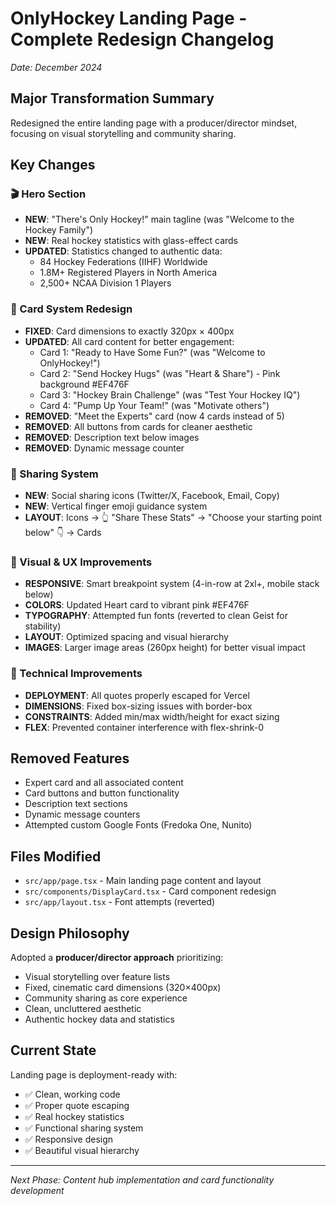 # OnlyHockey Landing Page - Complete Redesign Changelog

*Date: December 2024*

## Major Transformation Summary

Redesigned the entire landing page with a producer/director mindset, focusing on visual storytelling and community sharing.

## Key Changes

### 🎬 Hero Section
- **NEW**: "There's Only Hockey!" main tagline (was "Welcome to the Hockey Family")
- **NEW**: Real hockey statistics with glass-effect cards
- **UPDATED**: Statistics changed to authentic data:
  - 84 Hockey Federations (IIHF) Worldwide
  - 1.8M+ Registered Players in North America  
  - 2,500+ NCAA Division 1 Players

### 🏒 Card System Redesign
- **FIXED**: Card dimensions to exactly 320px × 400px
- **UPDATED**: All card content for better engagement:
  - Card 1: "Ready to Have Some Fun?" (was "Welcome to OnlyHockey!")
  - Card 2: "Send Hockey Hugs" (was "Heart & Share") - Pink background #EF476F
  - Card 3: "Hockey Brain Challenge" (was "Test Your Hockey IQ") 
  - Card 4: "Pump Up Your Team!" (was "Motivate others")
- **REMOVED**: "Meet the Experts" card (now 4 cards instead of 5)
- **REMOVED**: All buttons from cards for cleaner aesthetic
- **REMOVED**: Description text below images
- **REMOVED**: Dynamic message counter

### 📱 Sharing System
- **NEW**: Social sharing icons (Twitter/X, Facebook, Email, Copy)
- **NEW**: Vertical finger emoji guidance system
- **LAYOUT**: Icons → 👆 "Share These Stats" → "Choose your starting point below" 👇 → Cards

### 🎨 Visual & UX Improvements
- **RESPONSIVE**: Smart breakpoint system (4-in-row at 2xl+, mobile stack below)
- **COLORS**: Updated Heart card to vibrant pink #EF476F
- **TYPOGRAPHY**: Attempted fun fonts (reverted to clean Geist for stability)
- **LAYOUT**: Optimized spacing and visual hierarchy
- **IMAGES**: Larger image areas (260px height) for better visual impact

### 🚀 Technical Improvements
- **DEPLOYMENT**: All quotes properly escaped for Vercel
- **DIMENSIONS**: Fixed box-sizing issues with border-box
- **CONSTRAINTS**: Added min/max width/height for exact sizing
- **FLEX**: Prevented container interference with flex-shrink-0

## Removed Features
- Expert card and all associated content
- Card buttons and button functionality
- Description text sections
- Dynamic message counters
- Attempted custom Google Fonts (Fredoka One, Nunito)

## Files Modified
- `src/app/page.tsx` - Main landing page content and layout
- `src/components/DisplayCard.tsx` - Card component redesign
- `src/app/layout.tsx` - Font attempts (reverted)

## Design Philosophy
Adopted a **producer/director approach** prioritizing:
- Visual storytelling over feature lists
- Fixed, cinematic card dimensions (320×400px)
- Community sharing as core experience
- Clean, uncluttered aesthetic
- Authentic hockey data and statistics

## Current State
Landing page is deployment-ready with:
- ✅ Clean, working code
- ✅ Proper quote escaping
- ✅ Real hockey statistics
- ✅ Functional sharing system
- ✅ Responsive design
- ✅ Beautiful visual hierarchy

---

*Next Phase: Content hub implementation and card functionality development*
